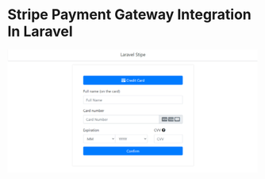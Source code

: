 # Stripe Payment Gateway Integration In Laravel
<p align="center"><img src="https://github.com/ultimateakash/laravel-stripe/blob/master/public/images/laravel-stripe.png"></p>
